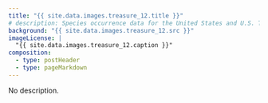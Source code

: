 ```yaml
---
title: "{{ site.data.images.treasure_12.title }}"
# description: Species occurrence data for the United States and U.S. Territories.
background: "{{ site.data.images.treasure_12.src }}"
imageLicense: |
  "{{ site.data.images.treasure_12.caption }}"
composition:
  - type: postHeader
  - type: pageMarkdown
---
```


No description.